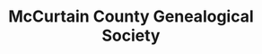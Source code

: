 ---
layout: repo
title: "McCurtain County Genealogical Society"
id: 24399
permalink: repos/24399/
---